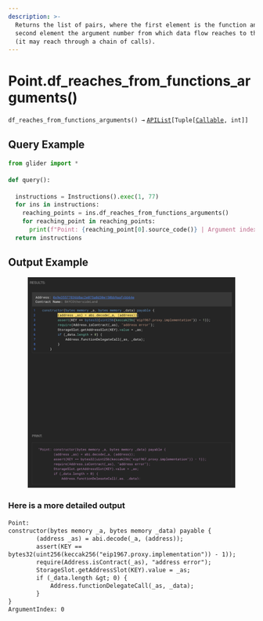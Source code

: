 ```yaml
---
description: >-
  Returns the list of pairs, where the first element is the function and the
  second element the argument number from which data flow reaches to the point
  (it may reach through a chain of calls).
---
```


# Point.df\_reaches\_from\_functions\_arguments()

`df_reaches_from_functions_arguments() →` [`APIList`](../../iterables/apilist.md)`[Tuple[`[`Callable`](../../callable/)`, int]]`



## Query Example

```python
from glider import *

def query():

  instructions = Instructions().exec(1, 77)
  for ins in instructions:
    reaching_points = ins.df_reaches_from_functions_arguments()
    for reaching_point in reaching_points:
      print(f"Point: {reaching_point[0].source_code()} | Argument index {reaching_point[1]}")
  return instructions
```

## Output Example

<figure><img src="../../../.gitbook/assets/image (1) (1) (1) (1) (1) (1) (1) (1) (1) (1) (1) (1) (1) (1) (1) (1) (1) (1) (1) (1) (1) (1).png" alt=""><figcaption></figcaption></figure>

### Here is a more detailed output

```solidity
Point: 
constructor(bytes memory _a, bytes memory _data) payable {
        (address _as) = abi.decode(_a, (address));
        assert(KEY == bytes32(uint256(keccak256("eip1967.proxy.implementation")) - 1));
        require(Address.isContract(_as), "address error");
        StorageSlot.getAddressSlot(KEY).value = _as;
        if (_data.length &gt; 0) {
            Address.functionDelegateCall(_as, _data);
        }
}
ArgumentIndex: 0
```
